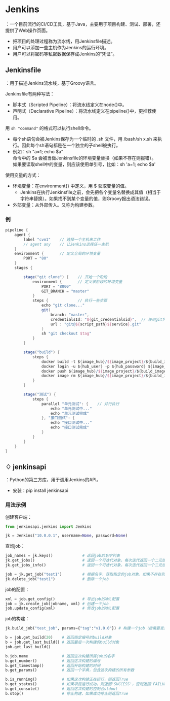 # Jenkins

：一个目前流行的CI/CD工具，基于Java，主要用于项目构建、测试、部署，还提供了Web操作页面。
- 把项目的处理过程称为流水线，用Jenkinsfile描述。
- 用户可以添加一些主机作为Jenkins的运行环境。
- 用户可以将密码等私密数据保存成Jenkins的“凭证”。

## Jenkinsfile

：用于描述Jenkins流水线，基于Groovy语言。

Jenkinsfile有两种写法：
- 脚本式（Scripted Pipeline）：将流水线定义在node{}中。
- 声明式（Declarative Pipeline）：将流水线定义在pipeline{}中，更推荐使用。

用 `sh "command"` 的格式可以执行shell命令。
- 每个sh语句会被Jenkins保存为一个临时的 .sh 文件，用 /bash/sh x.sh 来执行。因此每个sh语句都是在一个独立的子shell被执行。
- 例如：sh "a=1; echo $a"
  <br>命令中的 $a 会被当做Jenkinsfile的环境变量替换（如果不存在则报错）。
  <br>如果要读取shell中的变量，则应该使用单引号，比如：sh 'a=1; echo $a'

使用变量的方式：
- 环境变量：在environment{} 中定义，用 $ 获取变量的值。
  - Jenkins在执行Jenkinsfile之前，会先把各个变量名替换成其值（相当于字符串替换）。如果找不到某个变量的值，则Groovy报出语法错误。
- 外部变量：从外部传入。又称为构建参数。

### 例

```groovy
pipeline {
    agent {
        label "cvm1"    // 选择一个主机来工作
        // agent any    // 让Jenkins选择任一主机
    }
    environment {       // 定义全局的环境变量
        PORT = "80"
    }
    stages {

        stage("git clone") {    // 开始一个阶段
            environment {       // 定义该阶段的环境变量
                PORT = "8000"
                GIT_BRANCH = "master"
            }
            steps {             // 执行一些步骤
                echo "git clone..."
                git(
                    branch: "master",
                    credentialsId: "${git_credentialsid}",  // 使用git凭证
                    url : "git@${script_path}${service}.git"
                )
                sh "git checkout $tag"
            }
        }

        stage("build") {
            steps {
                docker build -t ${image_hub}/${image_project}/${build_image_name}:${build_image_tag} .
                docker login -u ${hub_user} -p ${hub_password} ${image_hub}
                docker push ${image_hub}/${image_project}/${build_image_name}:${build_image_tag}
                docker image rm ${image_hub}/${image_project}/${build_image_name}:${build_image_tag}
            }
        }

        stage("测试") {
            steps {
                parallel "单元测试": {    // 并行执行
                    echo "单元测试中..."
                    echo "单元测试完成"
                }, "接口测试": {
                    echo "接口测试中..."
                    echo "接口测试完成"
                }
            }
        }
    }
}
```

## ♢ jenkinsapi

：Python的第三方库，用于调用Jenkins的API。
- 安装：pip install jenkinsapi

### 用法示例

创建客户端：
```python
from jenkinsapi.jenkins import Jenkins

jk = Jenkins("10.0.0.1", username=None, password=None)
```

查询job：
```python
job_names = jk.keys()             # 返回job的名字列表
jk.get_jobs()                     # 返回一个可迭代对象，每次迭代返回一个二元组（job名字，job对象）
jk.get_jobs_info()                # 返回一个可迭代对象，每次迭代返回一个二元组（job的URL，job名字）

job = jk.get_job("test1")         # 根据名字，获取指定的job对象，如果不存在则抛出异常
jk.delete_job("test1")            # 删除一个job
```

job的配置：
```python
xml = job.get_config()            # 导出job的XML配置
job = jk.create_job(jobname, xml) # 创建一个job
job.update_config(xml)            # 修改job的XML配置
```

job的构建：
```python
jk.build_job("test_job", params={"tag":"v1.0.0"}) # 构建一个job（按需要发送参数）

b = job.get_build(20)    # 返回指定编号的build对象
b = job.get_last_build() # 返回最后一次构建的build对象
job.get_last_build()

b.job.name               # 返回这次构建所属job的名字
b.get_number()           # 返回这次构建的编号
b.get_timestamp()        # 返回开始构建的时间
b.get_params()           # 返回一个字典，包含这次构建的所有参数

b.is_running()           # 如果这次构建正在运行，则返回True
b.get_status()           # 如果项目运行成功，则返回'SUCCESS'，否则返回'FAILURE'
b.get_console()          # 返回这次构建的控制台stdout
b.stop()                 # 停止构建，如果成功停止则返回True
```
